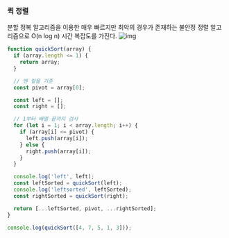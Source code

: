 ### 퀵 정렬

분할 정복 알고리즘을 이용한 매우 빠르지만 최악의 경우가 존재하는 불안정 정렬 알고리즘으로 O(n log n) 시간 복잡도를 가진다.
![img](https://distinct-boursin-9c6.notion.site/image/https%3A%2F%2Fprod-files-secure.s3.us-west-2.amazonaws.com%2Fd3cf9fec-22fc-4497-8749-8a20369906be%2Ffda7e6cb-ed04-4448-a88d-bb85efdeeffe%2FUntitled.png?table=block&id=af1ef9ae-4131-4171-9b10-73c88100e2d8&spaceId=d3cf9fec-22fc-4497-8749-8a20369906be&width=720&userId=&cache=v2)

```js
function quickSort(array) {
  if (array.length <= 1) {
    return array;
  }

  // 맨 앞을 기준
  const pivot = array[0];

  const left = [];
  const right = [];

  // 1부터 배열 끝까지 검사
  for (let i = 1; i < array.length; i++) {
    if (array[i] <= pivot) {
      left.push(array[i]);
    } else {
      right.push(array[i]);
    }
  }

  console.log('left', left);
  const leftSorted = quickSort(left);
  console.log('leftsorted', leftSorted);
  const rightSorted = quickSort(right);

  return [...leftSorted, pivot, ...rightSorted];
}

console.log(quickSort([4, 7, 5, 1, 3]));
```
